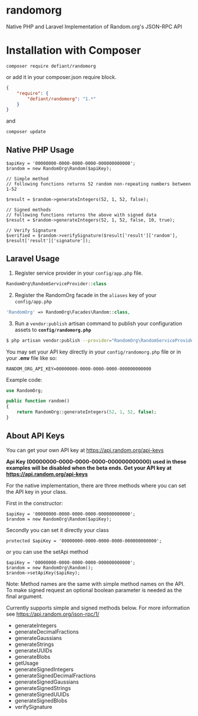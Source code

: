 # randomorg
Native PHP and Laravel Implementation of Random.org's  JSON-RPC API

# Installation with Composer

    composer require defiant/randomorg

or add it in your composer.json require block.

```json
{
    "require": {
        "defiant/randomorg": "1.*"
    }
}
```

and

    composer update

## Native PHP Usage

```
$apiKey = '00000000-0000-0000-0000-000000000000';
$random = new RandomOrg\Random($apiKey);

// Simple method
// following functions returns 52 random non-repeating numbers between 1-52

$result = $random->generateIntegers(52, 1, 52, false);

// Signed methods
// following functions returns the above with signed data
$result = $random->generateIntegers(52, 1, 52, false, 10, true);

// Verify Signature
$verified = $random->verifySignature($result['result']['random'], $result['result']['signature']);
```

## Laravel Usage

1. Register service provider in your `config/app.php` file.

```php
RandomOrg\RandomServiceProvider::class
```

2. Register the RandomOrg facade in the `aliases` key of your `config/app.php`

```php
'RandomOrg' => RandomOrg\Facades\Random::class,
```

3. Run a `vendor:publish` artisan command to publish your configuration assets to **`config/randomorg.php`**

```bash
$ php artisan vendor:publish --provider="RandomOrg\RandomServiceProvider"
```

You may set your API key directly in your `config/randomorg.php` file or in your **.env** file like so:

    RANDOM_ORG_API_KEY=00000000-0000-0000-0000-000000000000

Example code:

```php
use RandomOrg;

public function random()
{
    return RandomOrg::generateIntegers(52, 1, 52, false);
}
```

## About API Keys
You can get your own API key at https://api.random.org/api-keys

__Api Key (00000000-0000-0000-0000-000000000000) used in these examples will be disabled
when the beta ends. Get your API key at https://api.random.org/api-keys__

For the native implementation, there are three methods where you can set the API key in your class.

First in the constructor:
```
$apiKey = '00000000-0000-0000-0000-000000000000';
$random = new RandomOrg\Random($apiKey);
```

Secondly you can set it directly your class
```
protected $apiKey = '00000000-0000-0000-0000-000000000000';
```

or you can use the setApi method
```
$apiKey = '00000000-0000-0000-0000-000000000000';
$random = new RandomOrg\Random();
$random->setApiKey($apiKey);
```

Note: Method names are the same with simple method names on the API. To make signed request an optional boolean parameter is needed as the final argument.

Currently supports simple and signed methods below. For more information see https://api.random.org/json-rpc/1/

- generateIntegers
- generateDecimalFractions
- generateGaussians
- generateStrings
- generateUUIDs
- generateBlobs
- getUsage
- generateSignedIntegers
- generateSignedDecimalFractions
- generateSignedGaussians
- generateSignedStrings
- generateSignedUUIDs
- generateSignedBlobs
- verifySignature
